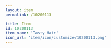 ```yaml
---
layout: item
permalink: /10200113

title: Item
id: 10200113
item_name: 'Tasty Hair'
icon_url: 'item/icon/customize/10200113.png'
---
```

